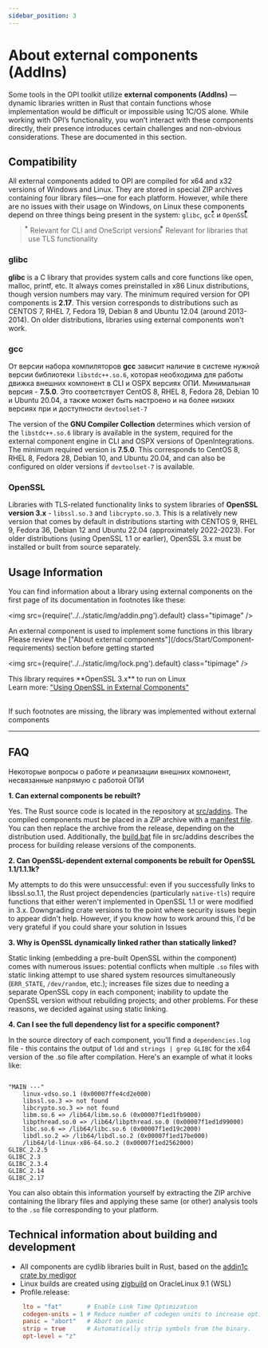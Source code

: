 ```yaml
---
sidebar_position: 3
---
```


# About external components (AddIns)

Some tools in the OPI toolkit utilize **external components (AddIns)** — dynamic libraries written in Rust that contain functions whose implementation would be difficult or impossible using 1C/OS alone. While working with OPI’s functionality, you won’t interact with these components directly, their presence introduces certain challenges and non-obvious considerations. These are documented in this section.

## Compatibility

All external components added to OPI are compiled for x64 and x32 versions of Windows and Linux. They are stored in special ZIP archives containing four library files—one for each platform. However, while there are no issues with their usage on Windows, on Linux these components depend on three things being present in the system: `glibc`, `gcc`⃰ и `OpenSSL`⃰⃰ 

> ⃰  Relevant for CLI and OneScript versions
> ⃰⃰ Relevant for libraries that use TLS functionality

### glibc

**glibc** is a C library that provides system calls and core functions like open, malloc, printf, etc. It always comes preinstalled in x86 Linux distributions, though version numbers may vary. The minimum required version for OPI components is **2.17**. This version corresponds to distributions such as CENTOS 7, RHEL 7, Fedora 19, Debian 8 and Ubuntu 12.04 (around 2013-2014). On older distributions, libraries using external components won't work.

### gcc

От версии набора компиляторов **gcc** зависит наличие в системе нужной версии библиотеки `libstdc++.so.6`, которая необходима для работы движка внешних компонент в CLI и OSPX версиях ОПИ. Минимальная версия - **7.5.0**. Это соответствует CentOS 8, RHEL 8, Fedora 28, Debian 10 и Ubuntu 20.04, а также может быть настроено и на более низких версиях при и доступности `devtoolset-7`

The version of the **GNU Compiler Collection** determines which version of the `libstdc++.so.6` library is available in the system, required for the external component engine in CLI and OSPX versions of OpenIntegrations. The minimum required version is **7.5.0**. This corresponds to CentOS 8, RHEL 8, Fedora 28, Debian 10, and Ubuntu 20.04, and can also be configured on older versions if `devtoolset-7` is available.

### OpenSSL

Libraries with TLS-related functionality links to system libraries of **OpenSSL version 3.x**  - `libssl.so.3` and `libcrypto.so.3`. This is a relatively new version that comes by default in distributions starting with CENTOS 9, RHEL 9, Fedora 36, Debian 12 and Ubuntu 22.04 (approximately 2022-2023). For older distributions (using OpenSSL 1.1 or earlier), OpenSSL 3.x must be installed or built from source separately.

## Usage Information

You can find information about a library using external components on the first page of its documentation in footnotes like these:

<div class="theme-admonition theme-admonition-info admonition_node_modules-@docusaurus-theme-classic-lib-theme-Admonition-Layout-styles-module alert alert--info">

<img src={require('../../static/img/addin.png').default} class="tipimage" />
<div class="addin">An external component is used to implement some functions in this library<br/>
Please review the ["About external components"](/docs/Start/Component-requirements) section before getting started</div>
</div>


<div class="theme-admonition theme-admonition-caution admonition_node_modules-@docusaurus-theme-classic-lib-theme-Admonition-Layout-styles-module alert alert--warning">

<img src={require('../../static/img/lock.png').default} class="tipimage" />
<div class="addin">This library requires **OpenSSL 3.x** to run on Linux <br/>
Learn more: <a href="/docs/Start/Component-requirements#openssl" class="orangelink">"Using OpenSSL in External Components"</a></div>
</div>

<br/>

If such footnotes are missing, the library was implemented without external components

<hr/>

## FAQ

Некоторые вопросы о работе и реализации внешних компонент, несвязанные напрямую с работой ОПИ

**1. Can external components be rebuilt?**

Yes. The Rust source code is located in the repository at [src/addins](https://github.com/Bayselonarrend/OpenIntegrations/tree/main/src/addins). The compiled components must be placed in a ZIP archive with a [manifest file](https://github.com/Bayselonarrend/OpenIntegrations/blob/main/src/addins/MANIFEST.XML). You can then replace the archive from the release, depending on the distribution used. Additionally, the [build.bat](https://github.com/Bayselonarrend/OpenIntegrations/blob/main/src/addins/build.bat) file in src/addins describes the process for building release versions of the components. 

**2. Can OpenSSL-dependent external components be rebuilt for OpenSSL 1.1/1.1.1k?**

My attempts to do this were unsuccessful: even if you successfully links to libssl.so.1.1, the Rust project dependencies (particularly `native-tls`) require functions that either weren't implemented in OpenSSL 1.1 or were modified in 3.x. Downgrading crate versions to the point where security issues begin to appear didn't help. However, if you know how to work around this, I'd be very grateful if you could share your solution in Issues

**3. Why is OpenSSL dynamically linked rather than statically linked?**

Static linking (embedding a pre-built OpenSSL within the component) comes with numerous issues: potential conflicts when multiple `.so` files with static linking attempt to use shared system resources simultaneously (`ERR_STATE`, `/dev/random`, etc.); increases file sizes due to needing a separate OpenSSL copy in each component; inability to update the OpenSSL version without rebuilding projects; and other problems. For these reasons, we decided against using static linking.

**4. Can I see the full dependency list for a specific component?**

In the source directory of each component, you'll find a `dependencies.log` file - this contains the output of `ldd` and `strings | grep GLIBC` for the x64 version of the .so file after compilation. Here's an example of what it looks like:

```

"MAIN ---" 
	linux-vdso.so.1 (0x00007ffe4cd2e000)
	libssl.so.3 => not found
	libcrypto.so.3 => not found
	libm.so.6 => /lib64/libm.so.6 (0x00007f1ed1fb9000)
	libpthread.so.0 => /lib64/libpthread.so.0 (0x00007f1ed1d99000)
	libc.so.6 => /lib64/libc.so.6 (0x00007f1ed19c2000)
	libdl.so.2 => /lib64/libdl.so.2 (0x00007f1ed17be000)
	/lib64/ld-linux-x86-64.so.2 (0x00007f1ed2562000)
GLIBC_2.2.5
GLIBC_2.3
GLIBC_2.3.4
GLIBC_2.14
GLIBC_2.17

```

You can also obtain this information yourself by extracting the ZIP archive containing the library files and applying these same (or other) analysis tools to the `.so` file corresponding to your platform.


## Technical information about building and development

+ All components are cydlib libraries built in Rust, based on the [addin1c crate by medigor](https://crates.io/crates/addin1c)
+ Linux builds are created using [zigbuild](https://github.com/rust-cross/cargo-zigbuild) on OracleLinux 9.1 (WSL)
+ Profile.release:
```toml
    lto = "fat"       # Enable Link Time Optimization
    codegen-units = 1 # Reduce number of codegen units to increase optimizations.
    panic = "abort"   # Abort on panic
    strip = true      # Automatically strip symbols from the binary.
    opt-level = "z"
```

